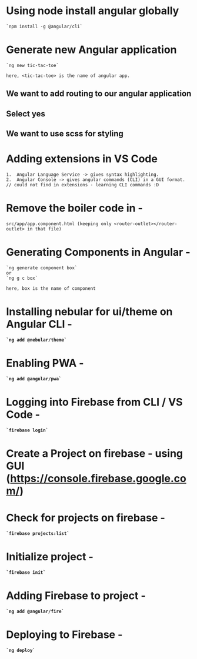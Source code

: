# Using node install angular globally
    `npm install -g @angular/cli`

# Generate new Angular application
    `ng new tic-tac-toe`

    here, <tic-tac-toe> is the name of angular app.

## We want to add routing to our angular application
##  Select yes

## We want to use scss for styling

# Adding extensions in VS Code
    1.  Angular Language Service -> gives syntax highlighting.
    2.  Angular Console -> gives angular commands (CLI) in a GUI format. // could not find in extensions - learning CLI commands :D

# Remove the boiler code in -
    src/app/app.component.html (keeping only <router-outlet></router-outlet> in that file)

# Generating Components in Angular - 
    `ng generate component box`
    or
    `ng g c box`

    here, box is the name of component 

# Installing <b>nebular<b> for ui/theme on Angular CLI -
    `ng add @nebular/theme` 

# Enabling PWA - 
    `ng add @angular/pwa`

# Logging into Firebase from CLI / VS Code - 
    `firebase login`

# Create a Project on firebase - using GUI (https://console.firebase.google.com/)

# Check for projects on firebase - 
    `firebase projects:list`

# Initialize project - 
    `firebase init`

# Adding Firebase to project - 
    `ng add @angular/fire`

# Deploying to Firebase - 
    `ng deploy`